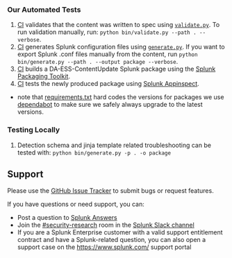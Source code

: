 
### Our Automated Tests
1. [CI](https://github.com/splunk/security-content/blob/44946063173f7bc9921f0da0aa62139c084d1c51/.circleci/config.yml#L27) validates that the content was written to spec using [`validate.py`](https://github.com/splunk/security-content/blob/runstory/bin/generate.py). To run validation manually, run: `python bin/validate.py --path . --verbose`.
2. [CI](https://github.com/splunk/security-content/blob/44946063173f7bc9921f0da0aa62139c084d1c51/.circleci/config.yml#L60) generates Splunk configuration files using [`generate.py`](https://github.com/splunk/security-content/blob/develop/bin/generate.py). If you want to export Splunk .conf files manually from the content, run `python bin/generate.py --path . --output package --verbose`.
3. [CI](https://github.com/splunk/security-content/blob/44946063173f7bc9921f0da0aa62139c084d1c51/.circleci/config.yml#L107) builds a DA-ESS-ContentUpdate Splunk package using the [Splunk Packaging Toolkit](http://dev.splunk.com/view/packaging-toolkit/SP-CAAAE9V). 
4. [CI](https://github.com/splunk/security-content/blob/44946063173f7bc9921f0da0aa62139c084d1c51/.circleci/config.yml#L145) tests the newly produced package using [Splunk Appinspect](http://dev.splunk.com/view/appinspect/SP-CAAAE9U).

* note that [requirements.txt](https://github.com/splunk/security-content/blob/develop/requirements.txt) hard codes the versions for packages we use [dependabot](https://dependabot.com/) to make sure we safely always upgrade to the latest versions. 

### Testing Locally
1.  Detection schema and jinja template related troubleshooting can be tested with: `python bin/generate.py -p . -o package`

## Support
Please use the [GitHub Issue Tracker](https://github.com/splunk/security-content/issues) to submit bugs or request features.

If you have questions or need support, you can:

* Post a question to [Splunk Answers](http://answers.splunk.com)
* Join the [#security-research](https://splunk-usergroups.slack.com/messages/C1RH09ERM/) room in the [Splunk Slack channel](http://splunk-usergroups.slack.com)
* If you are a Splunk Enterprise customer with a valid support entitlement contract and have a Splunk-related question, you can also open a support case on the https://www.splunk.com/ support portal